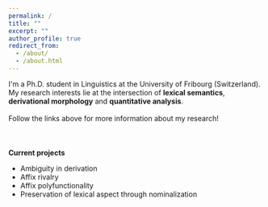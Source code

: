 ```yaml
---
permalink: /
title: ""
excerpt: ""
author_profile: true
redirect_from: 
  - /about/
  - /about.html
---
```


I'm a Ph.D. student in Linguistics at the University of Fribourg (Switzerland). My research interests lie at the intersection of **lexical semantics**, **derivational morphology** and **quantitative analysis**. 
\
\
Follow the links above for more information about my research!
\
\
\
\
**Current projects**
* Ambiguity in derivation
* Affix rivalry
* Affix polyfunctionality
* Preservation of lexical aspect through nominalization
